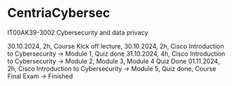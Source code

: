 # CentriaCybersec
IT00AK39-3002 Cybersecurity and data privacy

30.10.2024, 2h, Course Kick off lecture, 
30.10.2024, 2h, Cisco Introduction to Cybersecurity → Module 1, Quiz done
31.10.2024, 4h, Cisco Introduction to Cybersecurity → Module 2, Module 3, Module 4 Quiz Done
01.11.2024, 2h, Cisco Introduction to Cybersecurity → Module 5, Quiz done, Course Final Exam -> Finished

